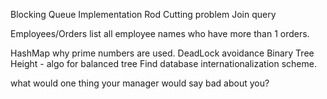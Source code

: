Blocking Queue Implementation
Rod Cutting problem
Join query

Employees/Orders
list all employee names who have more than 1 orders.

HashMap why prime numbers are used.
DeadLock avoidance
Binary Tree Height - algo for balanced tree
Find database internationalization scheme.


what would one thing your manager would say bad about you?
